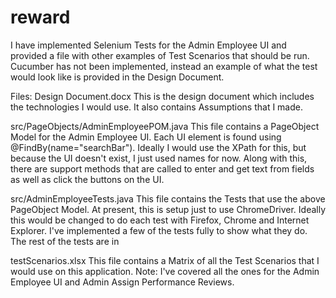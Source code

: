 # reward

I have implemented Selenium Tests for the Admin Employee UI and provided a file with other examples of Test Scenarios that should be run. Cucumber has not been implemented, instead an example of what the test would look like is provided in the Design Document.

Files:
Design Document.docx
This is the design document which includes the technologies I would use. It also contains Assumptions that I made.

src/PageObjects/AdminEmployeePOM.java
This file contains a PageObject Model for the Admin Employee UI.
Each UI element is found using @FindBy(name="searchBar"). Ideally I would use the XPath for this, but because the UI doesn't exist, I just used names for now.
Along with this, there are support methods that are called to enter and get text from fields as well as click the buttons on the UI.

src/AdminEmployeeTests.java 
This file contains the Tests that use the above PageObject Model.
At present, this is setup just to use ChromeDriver. Ideally this would be changed to do each test with Firefox, Chrome and Internet Explorer.
I've implemented a few of the tests fully to show what they do. The rest of the tests are in

testScenarios.xlsx
This file contains a Matrix of all the Test Scenarios that I would use on this application.
Note: I've covered all the ones for the Admin Employee UI and Admin Assign Performance Reviews.
